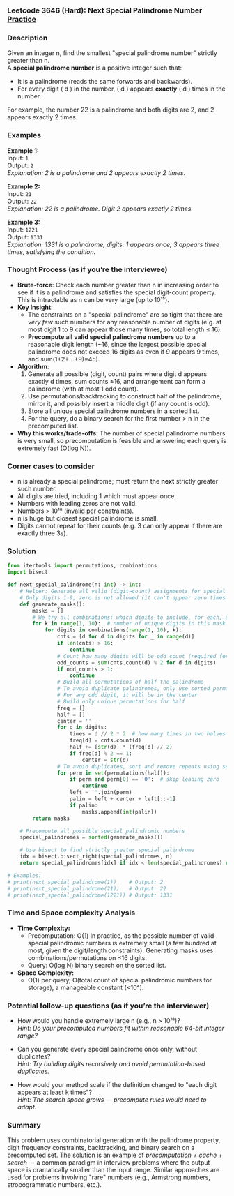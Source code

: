 ### Leetcode 3646 (Hard): Next Special Palindrome Number [Practice](https://leetcode.com/problems/next-special-palindrome-number)

### Description  
Given an integer n, find the smallest "special palindrome number" strictly greater than n.  
A **special palindrome number** is a positive integer such that:
- It is a palindrome (reads the same forwards and backwards).
- For every digit \( d \) in the number, \( d \) appears **exactly** \( d \) times in the number.

For example, the number 22 is a palindrome and both digits are 2, and 2 appears exactly 2 times.

### Examples  

**Example 1:**  
Input: `1`  
Output: `2`  
*Explanation: 2 is a palindrome and 2 appears exactly 2 times.*

**Example 2:**  
Input: `21`  
Output: `22`  
*Explanation: 22 is a palindrome. Digit 2 appears exactly 2 times.*

**Example 3:**  
Input: `1221`  
Output: `1331`  
*Explanation: 1331 is a palindrome, digits: 1 appears once, 3 appears three times, satisfying the condition.*

### Thought Process (as if you’re the interviewee)  
- **Brute-force**: Check each number greater than n in increasing order to see if it is a palindrome and satisfies the special digit-count property. This is intractable as n can be very large (up to 10¹⁵).
- **Key Insight**:  
    - The constraints on a "special palindrome" are so tight that there are *very few* such numbers for any reasonable number of digits (e.g. at most digit 1 to 9 can appear those many times, so total length ≤ 16).
    - **Precompute all valid special palindrome numbers** up to a reasonable digit length (~16, since the largest possible special palindrome does not exceed 16 digits as even if 9 appears 9 times, and sum(1+2+...+9)=45).
- **Algorithm**:
    1. Generate all possible (digit, count) pairs where digit d appears exactly d times, sum counts ≤16, and arrangement can form a palindrome (with at most 1 odd count).
    2. Use permutations/backtracking to construct half of the palindrome, mirror it, and possibly insert a middle digit (if any count is odd).
    3. Store all unique special palindrome numbers in a sorted list.
    4. For the query, do a binary search for the first number > n in the precomputed list.
- **Why this works/trade-offs**: The number of special palindrome numbers is very small, so precomputation is feasible and answering each query is extremely fast (O(log N)).

### Corner cases to consider  
- n is already a special palindrome; must return the **next** strictly greater such number.
- All digits are tried, including 1 which must appear once.
- Numbers with leading zeros are not valid.
- Numbers > 10¹⁸ (invalid per constraints).
- n is huge but closest special palindrome is small.
- Digits cannot repeat for their counts (e.g. 3 can only appear if there are exactly three 3s).

### Solution

```python
from itertools import permutations, combinations
import bisect

def next_special_palindrome(n: int) -> int:
    # Helper: Generate all valid (digit→count) assignments for special palindrome
    # Only digits 1-9, zero is not allowed (it can't appear zero times and be in the palindrome)
    def generate_masks():
        masks = []
        # We try all combinations: which digits to include, for each, d appears d times
        for k in range(1, 10):  # number of unique digits in this mask (up to 9)
            for digits in combinations(range(1, 10), k):
                cnts = [d for d in digits for _ in range(d)]
                if len(cnts) > 16:
                    continue
                # Count how many digits will be odd count (required for palindrome structure)
                odd_counts = sum(cnts.count(d) % 2 for d in digits)
                if odd_counts > 1:
                    continue
                # Build all permutations of half the palindrome
                # To avoid duplicate palindromes, only use sorted permutations
                # For any odd digit, it will be in the center
                # Build only unique permutations for half
                freq = {}
                half = []
                center = ''
                for d in digits:
                    times = d // 2 * 2  # how many times in two halves
                    freq[d] = cnts.count(d)
                    half += [str(d)] * (freq[d] // 2)
                    if freq[d] % 2 == 1:
                        center = str(d)
                # To avoid duplicates, sort and remove repeats using set
                for perm in set(permutations(half)):
                    if perm and perm[0] == '0':  # skip leading zero
                        continue
                    left = ''.join(perm)
                    palin = left + center + left[::-1]
                    if palin:
                        masks.append(int(palin))
        return masks

    # Precompute all possible special palindromic numbers
    special_palindromes = sorted(generate_masks())

    # Use bisect to find strictly greater special palindrome
    idx = bisect.bisect_right(special_palindromes, n)
    return special_palindromes[idx] if idx < len(special_palindromes) else -1  # -1 if none exists

# Examples:
# print(next_special_palindrome(1))    # Output: 2
# print(next_special_palindrome(21))   # Output: 22
# print(next_special_palindrome(1221)) # Output: 1331
```

### Time and Space complexity Analysis  

- **Time Complexity:**  
  - Precomputation: O(1) in practice, as the possible number of valid special palindromic numbers is extremely small (a few hundred at most, given the digit/length constraints). Generating masks uses combinations/permutations on ≤16 digits.
  - Query: O(log N) binary search on the sorted list.
- **Space Complexity:**  
  - O(1) per query, O(total count of special palindromic numbers for storage), a manageable constant (<10⁴).

### Potential follow-up questions (as if you’re the interviewer)  

- How would you handle extremely large n (e.g., n > 10¹⁸)?  
  *Hint: Do your precomputed numbers fit within reasonable 64-bit integer range?*

- Can you generate every special palindrome once only, without duplicates?  
  *Hint: Try building digits recursively and avoid permutation-based duplicates.*

- How would your method scale if the definition changed to "each digit appears at least k times"?  
  *Hint: The search space grows — precompute rules would need to adapt.*

### Summary
This problem uses combinatorial generation with the palindrome property, digit frequency constraints, backtracking, and binary search on a precomputed set. The solution is an example of *precomputation + cache + search* — a common paradigm in interview problems where the output space is dramatically smaller than the input range. Similar approaches are used for problems involving "rare" numbers (e.g., Armstrong numbers, strobogrammatic numbers, etc.).
